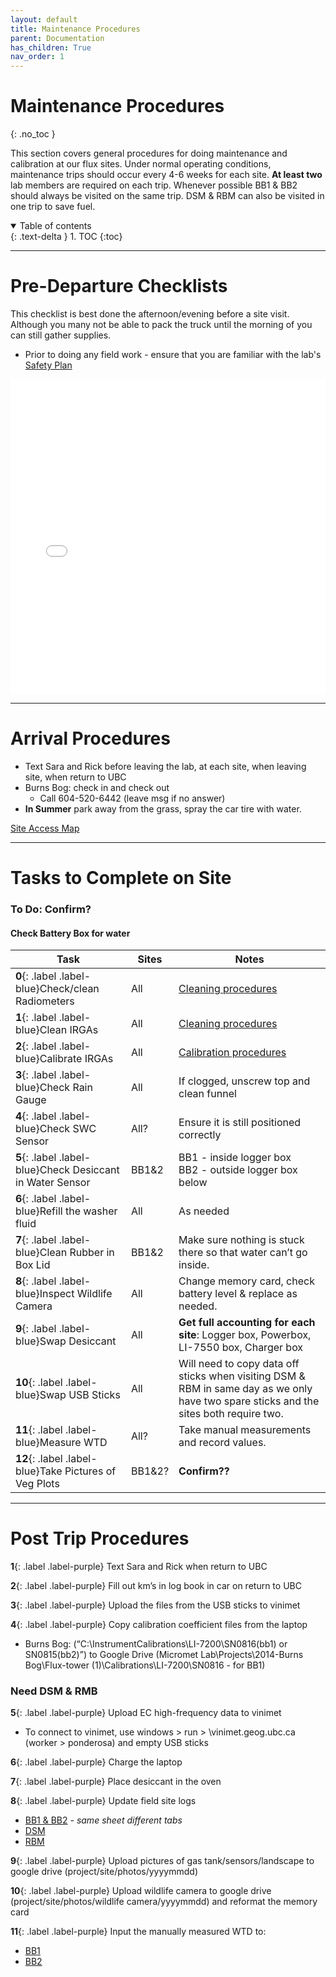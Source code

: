 ```yaml
---
layout: default
title: Maintenance Procedures
parent: Documentation
has_children: True
nav_order: 1
---
```


#  Maintenance Procedures
{: .no_toc }

This section covers general procedures for doing maintenance and calibration at our flux sites.  Under normal operating conditions, maintenance trips should occur every 4-6 weeks for each site.  **At least two** lab members are required on each trip.  Whenever possible BB1 & BB2 should always be visited on the same trip.  DSM & RBM can also be visited in one trip to save fuel.

<details open markdown="block">
  <summary>
    Table of contents
  </summary>
  {: .text-delta }
1. TOC
{:toc}
</details>

---

# Pre-Departure Checklists

This checklist is best done the afternoon/evening before a site visit.  Although you many not be able to pack the truck until the morning of you can still gather supplies.  
* Prior to doing any field work - ensure that you are familiar with the lab's [Safety Plan](https://docs.google.com/document/d/10oR-eGiVsKmVsdubLDZIrw4zpO6-J2H0/edit?usp=sharing&ouid=101091249538878226246&rtpof=true&sd=true) 



<div style="overflow: hidden;
  padding-top: 100%;
  position: relative">
  <iframe src="Pre-Departure_Check.html" title="Processes" scrolling="no" frameborder="0"
    style="border: 0;
   height: 125%;
   left: 0;
   position: absolute;
   top: 0;
   width: 100%;">
   <p>Your browser does not support iframes.</p>
 </iframe>
</div>

---

# Arrival Procedures

* Text Sara and Rick before leaving the lab, at each site, when leaving site, when return to UBC
* Burns Bog: check in and check out 
	* Call 604-520-6442 (leave msg if no answer)
* **In Summer** park away from the grass, spray the car tire with water.

[Site Access Map](https://ubc-micromet.github.io/FieldSiteMaps/)

---

# Tasks to Complete on Site

### **To Do**: Confirm?

#### Check Battery Box for water

Task                                                       | Sites | Notes
-----------------------------------------------------------|-------|-------------------------------------------------------
**0**{: .label .label-blue}Check/clean Radiometers         | All   |[Cleaning procedures](Cleaning.md)
**1**{: .label .label-blue}Clean IRGAs                     | All   |[Cleaning procedures](Cleaning.md)
**2**{: .label .label-blue}Calibrate IRGAs                 | All   |[Calibration procedures](Calibration.md)
**3**{: .label .label-blue}Check Rain Gauge                | All   |If clogged, unscrew top and clean funnel
**4**{: .label .label-blue}Check SWC Sensor                | All?  |Ensure it is still positioned correctly 
**5**{: .label .label-blue}Check Desiccant in Water Sensor | BB1&2 |BB1 - inside logger box <br> BB2 - outside logger box below
**6**{: .label .label-blue}Refill the washer fluid         | All   |As needed
**7**{: .label .label-blue}Clean Rubber in Box Lid         | BB1&2 |Make sure nothing is stuck there so that water can’t go inside. 
**8**{: .label .label-blue}Inspect Wildlife Camera         | All   |Change memory card, check battery level & replace as needed.
**9**{: .label .label-blue}Swap Desiccant     				     | All   |**Get full accounting for each site**: Logger box, Powerbox, LI-7550 box, Charger box
**10**{: .label .label-blue}Swap USB Sticks    				     | All   |Will need to copy data off sticks when visiting DSM & RBM in same day as we only have two spare sticks and the sites both require two.
**11**{: .label .label-blue}Measure WTD    						     | All?  |Take manual measurements and record values.
**12**{: .label .label-blue}Take Pictures of Veg Plots     | BB1&2?|**Confirm??**

---

# Post Trip Procedures

**1**{: .label .label-purple} Text Sara and Rick when return to UBC

**2**{: .label .label-purple} Fill out km’s in log book in car on return to UBC

**3**{: .label .label-purple} Upload the files from the USB sticks to vinimet

**4**{: .label .label-purple} Copy calibration coefficient files from the laptop
* Burns Bog: (“C:\InstrumentCalibrations\LI-7200\SN0816(bb1) or SN0815(bb2)”) to Google Drive (Micromet Lab\Projects\2014-Burns Bog\Flux-tower (1)\Calibrations\LI-7200\SN0816 - for BB1)
### Need DSM & RMB

**5**{: .label .label-purple} Upload EC high-frequency data to vinimet 
* To connect to vinimet, use windows > run > \\vinimet.geog.ubc.ca  (worker > ponderosa) and empty USB sticks

**6**{: .label .label-purple} Charge the laptop

**7**{: .label .label-purple} Place desiccant in the oven

**8**{: .label .label-purple} Update field site logs
* [BB1 & BB2](https://docs.google.com/spreadsheets/d/1phokxNzc-gJkWIO1zGLUFsSeRgjsq0HE8QAfLlrlNyI/edit#gid=0) - *same sheet different tabs*
* [DSM](https://docs.google.com/spreadsheets/d/1USa7IDpj0D79C8OfFDEoDFKIwjKt0LdVh5fMt04BgpI/edit#gid=0)
* [RBM](https://docs.google.com/spreadsheets/d/114pSwgLBPEeqIezTTIJ4a4Z3kaJhgRvSJZAls8mEOrI?authuser=thruhikerflash%40gmail.com&usp=drive_fs)

**9**{: .label .label-purple} Upload pictures of gas tank/sensors/landscape to google drive (project/site/photos/yyyymmdd)

**10**{: .label .label-purple} Upload wildlife camera to google drive (project/site/photos/wildlife camera/yyyymmdd) and reformat the memory card

**11**{: .label .label-purple} Input the manually measured WTD to:
* [BB1](https://drive.google.com/drive/u/0/folders/1CxYCqgWcYUiZjOije5Yk_igRCdI4IJgF)
* [BB2](https://drive.google.com/drive/u/0/folders/157GZaM88Lz35QuXfYALlAXnDx9IydBGg)
